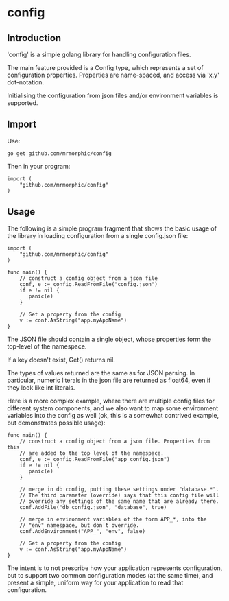 # config

## Introduction

'config' is a simple golang library for handling configuration files.

The main feature provided is a Config type, which represents a set of configuration properties. Properties are name-spaced, and access via 'x.y' dot-notation.

Initialising the configuration from json files and/or environment variables is supported.

## Import

Use:

    go get github.com/mrmorphic/config

Then in your program:

    import (
        "github.com/mrmorphic/config"
    )

## Usage

The following is a simple program fragment that shows the basic usage of the library in loading configuration from a single config.json file:

    import (
        "github.com/mrmorphic/config"
    )

    func main() {
        // construct a config object from a json file
        conf, e := config.ReadFromFile("config.json")
        if e != nil {
           panic(e)
        }

        // Get a property from the config
        v := conf.AsString("app.myAppName")
    }

The JSON file should contain a single object, whose properties form the top-level of the namespace.

If a key doesn't exist, Get() returns nil.

The types of values returned are the same as for JSON parsing. In particular, numeric literals in the json file are returned as float64, even if they look like int literals.

Here is a more complex example, where there are multiple config files for different system components, and we also want to map some environment variables into the config as well (ok, this is a somewhat contrived example, but demonstrates possible usage):

    func main() {
        // construct a config object from a json file. Properties from this
        // are added to the top level of the namespace.
        conf, e := config.ReadFromFile("app_config.json")
        if e != nil {
           panic(e)
        }

        // merge in db config, putting these settings under "database.*".
        // The third parameter (override) says that this config file will
        // override any settings of the same name that are already there.
        conf.AddFile("db_config.json", "database", true)

        // merge in environment variables of the form APP_*, into the
        // "env" namespace, but don't override.
        conf.AddEnvironment("APP_", "env", false)

        // Get a property from the config
        v := conf.AsString("app.myAppName")
    }

The intent is to not prescribe how your application represents configuration, but to support two common configuration modes (at the same time), and present a simple, uniform way for your application to read that configuration.
